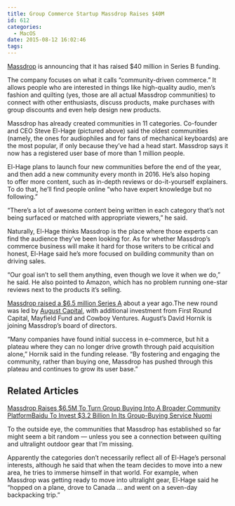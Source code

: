 ```yaml
---
title: Group Commerce Startup Massdrop Raises $40M
id: 612
categories:
  - MacOS
date: 2015-08-12 16:02:46
tags:
---
```


<div readability="36">

[Massdrop](https://www.massdrop.com) is announcing that it has raised $40 million in Series B funding.

The company focuses on what it calls “community-driven commerce.” It allows people who are interested in things like high-quality audio, men’s fashion and quilting (yes, those are all actual Massdrop communities) to connect with other enthusiasts, discuss products, make purchases with group discounts and even help design new products.

Massdrop has already created communities in 11 categories. Co-founder and CEO Steve El-Hage (pictured above) said the oldest communities (namely, the ones for audiophiles and for fans of mechanical keyboards) are the most popular, if only because they’ve had a head start. Massdrop says it now has a registered user base of more than 1 million people.

El-Hage plans to launch four new communities before the end of the year, and then add a new community every month in 2016\. He’s also hoping to offer more content, such as in-depth reviews or do-it-yourself explainers. To do that, he’ll find people online “who have expert knowledge but no following.”

“There’s a lot of awesome content being written in each category that’s not being surfaced or matched with appropriate viewers,” he said.

Naturally, El-Hage thinks Massdrop is the place where those experts can find the audience they’ve been looking for. As for whether Massdrop’s commerce business will make it hard for those writers to be critical and honest, El-Hage said he’s more focused on building community than on driving sales.

<div>
<div/></div>

“Our goal isn’t to sell them anything, even though we love it when we do,” he said. He also pointed to Amazon, which has no problem running one-star reviews next to the products it’s selling.

[Massdrop raised a $6.5 million Series A](http://techcrunch.com/2014/09/24/massdrop-series-a/) about a year ago.The new round was led by [August Capital](http://www.augustcap.com/), with additional investment from First Round Capital, Mayfield Fund and Cowboy Ventures. August’s David Hornik is joining Massdrop’s board of directors.

“Many companies have found initial success in e-commerce, but hit a plateau where they can no longer drive growth through paid acquisition alone,” Hornik said in the funding release. “By fostering and engaging the community, rather than buying one, <span>Massdrop</span> has pushed through this plateau and continues to grow its user base.”

<div>

## Related Articles
[Massdrop Raises $6.5M To Turn Group Buying Into A Broader Community Platform](http://techcrunch.com/2014/09/24/massdrop-series-a/)[Baidu To Invest $3.2 Billion In Its Group-Buying Service Nuomi](http://techcrunch.com/2015/06/30/baidu-offline-to-online-20-billion-cny/)</div> To the outside eye, the communities that Massdrop has established so far might seem a bit random — unless you see a connection between quilting and ultralight outdoor gear that I’m missing.

Apparently the categories don’t necessarily reflect all of El-Hage’s personal interests, although he said that when the team decides to move into a new area, he tries to immerse himself in that world. For example, when Massdrop was getting ready to move into ultralight gear, El-Hage said he “hopped on a plane, drove to Canada … and went on a seven-day backpacking trip.”
</div>
